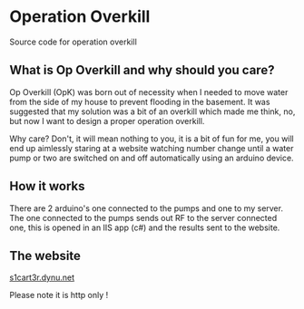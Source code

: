 # Operation Overkill
Source code for operation overkill

## What is Op Overkill and why should you care?

Op Overkill (OpK) was born out of necessity when I needed to move water from the side of my house to prevent flooding in the basement.  It was suggested that my solution was a bit of an overkill which made me think, no, but now I want to design a proper operation overkill.

Why care? Don't, it will mean nothing to you, it is a bit of fun for me, you will end up aimlessly staring at a website watching number change until a water pump or two are switched on and off automatically using an arduino device.

## How it works

There are 2 arduino's one connected to the pumps and one to my server.  The one connected to the pumps sends out RF to the server connected one, this is opened in an IIS app (c#) and the results sent to the website.

## The website

[s1cart3r.dynu.net](http://s1cart3r.dynu.net)

Please note it is http only !
